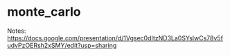 # monte_carlo
 
Notes: https://docs.google.com/presentation/d/1Vgsec0dItzND3La0SYslwCs78v5fudvPzOERsh2xSMY/edit?usp=sharing
